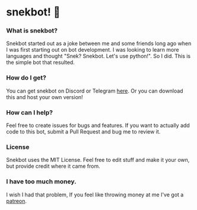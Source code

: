 # snekbot! :snake:

### What is snekbot?
Snekbot started out as a joke between me and some friends long ago when I was first starting out on bot development. I was looking to learn more languages and thought "Snek? Snekbot. Let's use python!". So I did. This is the simple bot that resulted.

### How do I get?
You can get snekbot on Discord or Telegram [here](https://bot.sneks.space). Or you can download this and host your own version!

### How can I help?
Feel free to create issues for bugs and features. If you want to actually add code to this bot, submit a Pull Request and bug me to review it.

### License
Snekbot uses the MIT License. Feel free to edit stuff and make it your own, but provide credit where it came from.

### I have too much money.
I wish I had that problem, If you feel like throwing money at me I've got a [patreon](https://patreon.com/snekbot).
